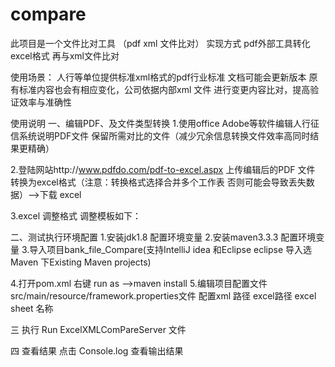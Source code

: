 # compare
此项目是一个文件比对工具 （pdf xml 文件比对） 实现方式 pdf外部工具转化excel格式 再与xml文件比对

使用场景： 人行等单位提供标准xml格式的pdf行业标准 文档可能会更新版本 原有标准内容也会有相应变化，公司依据内部xml 
文件 进行变更内容比对，提高验证效率与准确性


使用说明
一、编辑PDF、及文件类型转换
1.使用office Adobe等软件编辑人行征信系统说明PDF文件 保留所需对比的文件（减少冗余信息转换文件效率高同时结果更精确）

2.登陆网站http://www.pdfdo.com/pdf-to-excel.aspx
上传编辑后的PDF 文件 转换为excel格式（注意：转换格式选择合并多个工作表 否则可能会导致丢失数据）-->下载 excel


3.excel 调整格式 调整模板如下：


二、测试执行环境配置
1.安装jdk1.8 配置环境变量
2.安装maven3.3.3 配置环境变量
3.导入项目bank_file_Compare(支持IntelliJ idea 和Eclipse eclipse 导入选Maven 下Existing Maven projects)

4.打开pom.xml  右键 run as -->maven install
5.编辑项目配置文件 src/main/resource/framework.properties文件 配置xml 路径  excel路径  excel sheet 名称


三 执行
Run ExcelXMLComPareServer 文件


四 查看结果
点击 Console.log 查看输出结果 
